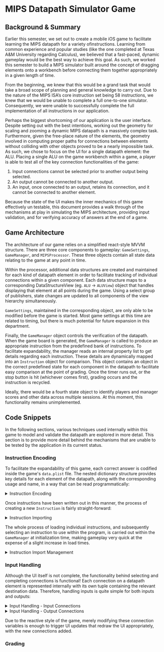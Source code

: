 #  MIPS Datapath Simulator Game

## Background & Summary

Earlier this semester, we set out to create a mobile iOS game to facilitate learning the MIPS datapath for a variety ofinstructions. 
Learning from common experience and popular studies (like the one completed at Texas A&M University regarding Calculus), 
we believed that a fast-paced, dynamic gameplay would be the best way to achieve this goal. 
As such, we worked this semester to build a MIPS simulator built around the concept of dragging elements onto a 
workbench before connecting them together appropriately in a given length of time.

From the beginning, we knew that this would be a grand task that would take a broad scope of planning and general knowledge to carry 
out. Due to the nature of the MIPS ISA’s core instruction set being 58 instructions, we knew that we would be unable to complete a 
full one-to-one simulator. Consequently, we were unable to successfully complete the full implementation of all instructions in our 
application. 
    
Perhaps the biggest shortcoming of our application is the user interface. Despite setting out with the best intentions, working out 
the geometry for scaling and zooming a dynamic MIPS datapath is a massively complex task. Furthermore, given the free-place 
nature of the elements, the geometry involved in computing proper paths for connections between elements without colliding 
with other objects proved to be a nearly impossible task. As such, we chose to focus on the UI for a single datapath element: the 
ALU. Placing a single ALU on the game workbench within a game, a player is able to test all of the key connection functionalities 
of the game:
  
  1. Input connections cannot be selected prior to another output being selected.
  2. An output cannot be connected to another output.
  3. An input, once connected to an output, retains its connection, and it cannot be connected to another element.

Because the state of the UI makes the inner mechanics of this game effectively un testable, this document provides a walk through 
of the mechanisms at play in simulating the MIPS architecture, providing input validation, and for verifying accuracy of answers at
the end of a game.


## Game Architecture

The architecture of our game relies on a simplified react-style MVVM structure. There are three core components to gameplay: 
`GameSettings`, `GameManager`, and `MIPSProcessor`. These three objects contain all state data relating to the game at any 
point in time. 

Within the processor, additional data structures are created and maintained for each kind of datapath element in order 
to facilitate tracking of individual connections within a given component. Each data structure maps to a corresponding 
DataStructureView (eg. `ALU` -> `ALUView`) object that handles displaying that element at all points during the game. 
Using a select group of publishers, state changes are updated to all components of the view hierarchy simultaneously. 

`GameSettings`, maintained in the corresponding object, are only able to be modified before the game is started.
Most game settings at this time are related to timing, but there is much potential for future expansion in this department.

Finally, the `GameManager` object controls the verification of the datapath. When the game board is generated, the `GameManager` is 
called to produce an appropriate instruction from the predefined bank of instructions. To facilitate expandability, the manager 
reads an internal property list to get details regarding each instruction. These details are dynamically mapped into an 
`Instruction` object for comparison. This object contains an object in the correct predefined state for each component in the 
datapath to facilitate easy comparison at the point of grading. Once the timer runs out, or the stop button is hit 
(whichever comes first), grading occurs and the instruction is recycled.

Ideally, there would be a fourth state object to identify players and manager scores and other data across multiple sessions. At 
this moment, this functionality remains unimplemented.


## Code Snippets

In the following sections, various techniques used internally within this game to model and validate the datapath are explored in 
more detail. This section is to provide more detail behind the mechanisms that are unable to be tested by the application in its current
status.


### Instruction Encoding

To facilitate the expandability of this game, each correct answer is codified inside the game's `data.plist` file. The nested dictionary structure
provides key details for each element of the datapath, along with the corresponding usage and name, in a way that can be read programmatically:
<details> 
    <summary>Instruction Encoding</summary>
    
  ![Instruction Encoding](img/instruction_coding.png)
</details>

Once instructions have been written out in this manner, the process of creating a new `Instruction` is fairly straight-forward:
<details> 
    <summary>Instruction Importing</summary>
    
  ![Instruction Encoding](img/instruction_import.png)
</details>

The whole process of loading individual instructions, and subsequently selecting an instruction to use within the program, is carried out
within the `GameManager` at initialization time, making gameplay very quick at the expense of a slight increase in load times.

<details> 
    <summary>Instruction Import Management</summary>
    
  ![Instruction Encoding](img/instruction_importing.png)
</details>

### Input Handling

Although the UI itself is not complete, the functionality behind selecting and completing connections is functional! Each connection on a datapath element
is represented internally with its own tuple containing the relevant destination data. Therefore, handling inputs is quite simple for both inputs and outputs:

<details> 
    <summary>Input Handling - Input Connections</summary>
    
  ![Instruction Encoding](img/input_selection.png)
</details>
<details> 
    <summary>Input Handling - Output Connections</summary>
    
  ![Instruction Encoding](img/output_selection.png)
</details>

Due to the reactive style of the game, merely modifying these connection variables is enough to trigger UI updates that redraw the UI appropriately, with the new
connections added. 

### Grading


